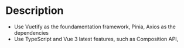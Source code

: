 # Description
- Use Vuetify as the foundamentation framework, Pinia, Axios as the dependencies
- Use TypeScript and Vue 3 latest features, such as Composition API, <template> render changes..
- Use pnpm to mananger node_modules
- Use nvm for node version control, node -v 18.19.0


## 💿 Developer - Mian Song

- API - https://api.openweathermap.org/data/3.0/onecall/timemachine?lat={lat}&lon={lon}&dt={time}&appid={API key}
- Icon reference - https://openweathermap.org/weather-conditions
- Vuetify https://vuetifyjs.com/en/

